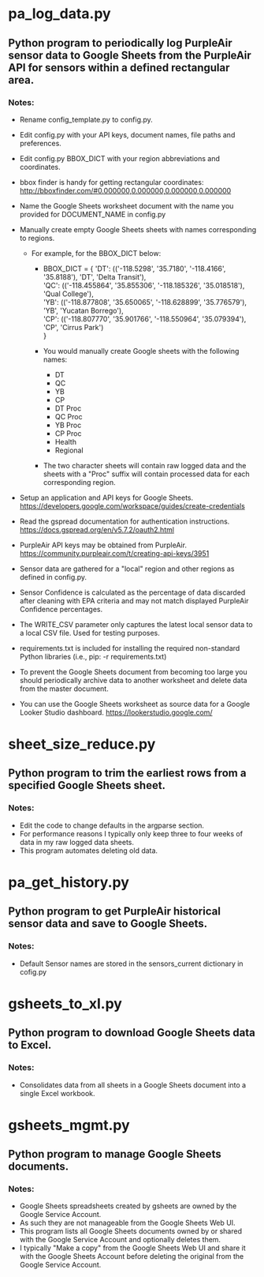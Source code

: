 # pa_log_data.py
 
## Python program to periodically log PurpleAir sensor data to Google Sheets from the PurpleAir API for sensors within a defined rectangular area.

### Notes:
 
- Rename config_template.py to config.py.
- Edit config.py with your API keys, document names, file paths and preferences.
- Edit config.py BBOX_DICT with your region abbreviations and coordinates. 
- bbox finder is handy for getting rectangular coordinates: http://bboxfinder.com/#0.000000,0.000000,0.000000,0.000000 
- Name the Google Sheets worksheet document with the name you provided for DOCUMENT_NAME in config.py 
- Manually create empty Google Sheets sheets with names corresponding to regions.
  - For example, for the BBOX_DICT below:
    - BBOX_DICT = {
        'DT': (('-118.5298', '35.7180', '-118.4166', '35.8188'), 'DT', 'Delta Transit'),  
        'QC': (('-118.455864', '35.855306', '-118.185326', '35.018518'), 'Qual College'),  
        'YB': (('-118.877808', '35.650065', '-118.628899', '35.776579'), 'YB', 'Yucatan Borrego'),  
        'CP': (('-118.807770', '35.901766', '-118.550964', '35.079394'), 'CP', 'Cirrus Park')  
        }
    - You would manually create Google sheets with the following names:
        - DT
        - QC
        - YB
        - CP
        - DT Proc
        - QC Proc
        - YB Proc
        - CP Proc
        - Health
        - Regional
 
    - The two character sheets will contain raw logged data and the sheets with a "Proc" suffix will contain processed data for each corresponding region.

- Setup an application and API keys for Google Sheets. https://developers.google.com/workspace/guides/create-credentials 
- Read the gspread documentation for authentication instructions. https://docs.gspread.org/en/v5.7.2/oauth2.html 
- PurpleAir API keys may be obtained from PurpleAir. https://community.purpleair.com/t/creating-api-keys/3951 
- Sensor data are gathered for a "local" region and other regions as defined in config.py.
- Sensor Confidence is calculated as the percentage of data discarded after cleaning with EPA criteria and may not match displayed PurpleAir Confidence percentages.
- The WRITE_CSV parameter only captures the latest local sensor data to a local CSV file. Used for testing purposes.
- requirements.txt is included for installing the required non-standard Python libraries (i.e., pip: -r requirements.txt)
- To prevent the Google Sheets document from becoming too large you should periodically archive data to another worksheet and delete data from the master document.
- You can use the Google Sheets worksheet as source data for a Google Looker Studio dashboard. https://lookerstudio.google.com/ 
  
  
 
# sheet_size_reduce.py  

## Python program to trim the earliest rows from a specified Google Sheets sheet.  

### Notes:  

- Edit the code to change defaults in the argparse section.
- For performance reasons I typically only keep three to four weeks of data in my raw logged data sheets.
- This program automates deleting old data.
  
  
# pa_get_history.py
  
## Python program to get PurpleAir historical sensor data and save to Google Sheets.
  
### Notes:
  
- Default Sensor names are stored in the sensors_current dictionary in cofig.py  
  
    
# gsheets_to_xl.py  
  
## Python program to download Google Sheets data to Excel.  
  
### Notes:  
  
- Consolidates data from all sheets in a Google Sheets document into a single Excel workbook.  
  

# gsheets_mgmt.py  
  
## Python program to manage Google Sheets documents.  
  
### Notes:  
  
- Google Sheets spreadsheets created by gsheets are owned by the Google Service Account.
- As such they are not manageable from the Google Sheets Web UI.
- This program lists all Google Sheets documents owned by or shared with the Google Service Account and optionally deletes them.
- I typically "Make a copy" from the Google Sheets Web UI and share it with the Google Sheets Account before deleting the original from the Google Service Account.